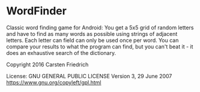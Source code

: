 # WordFinder

Classic word finding game for Android: You get a 5x5 grid of random letters and have to find as many words as possible using strings of
adjacent letters. Each letter can field can only be used once per word. You can compare your results to what the program can find,
but you can't beat it - it does an exhaustive search of the dictionary.

Copyright 2016 Carsten Friedrich

License: GNU GENERAL PUBLIC LICENSE Version 3, 29 June 2007
https://www.gnu.org/copyleft/gpl.html
